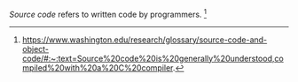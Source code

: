 *Source code* refers to written code by programmers. [^1]

[^1]: https://www.washington.edu/research/glossary/source-code-and-object-code/#:~:text=Source%20code%20is%20generally%20understood,compiled%20with%20a%20C%20compiler.